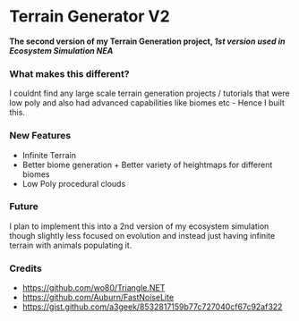 # Terrain Generator V2

**The second version of my Terrain Generation project, *1st version used in Ecosystem Simulation NEA***

### What makes this different?
I couldnt find any large scale terrain generation projects / tutorials that were low poly and also had advanced capabilities like biomes etc - Hence I built this.

### New Features
- Infinite Terrain
- Better biome generation + Better variety of heightmaps for different biomes
- Low Poly procedural clouds

### Future
I plan to implement this into a 2nd version of my ecosystem simulation though slightly less focused on evolution and instead just having infinite terrain with animals populating it.

### Credits
- https://github.com/wo80/Triangle.NET
- https://github.com/Auburn/FastNoiseLite
- https://gist.github.com/a3geek/8532817159b77c727040cf67c92af322 
